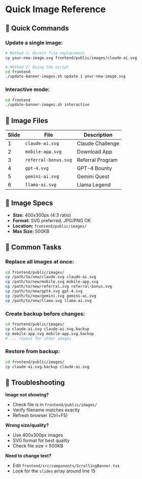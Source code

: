 # Quick Image Reference

## 🚀 Quick Commands

### Update a single image:
```bash
# Method 1: Direct file replacement
cp your-new-image.svg frontend/public/images/claude-ai.svg

# Method 2: Using the script
cd frontend
./update-banner-images.sh update 1 your-new-image.svg
```

### Interactive mode:
```bash
cd frontend
./update-banner-images.sh interactive
```

## 📁 Image Files

| Slide | File | Description |
|-------|------|-------------|
| 1 | `claude-ai.svg` | Claude Challenge |
| 2 | `mobile-app.svg` | Download App |
| 3 | `referral-bonus.svg` | Referral Program |
| 4 | `gpt-4.svg` | GPT-4 Bounty |
| 5 | `gemini-ai.svg` | Gemini Quest |
| 6 | `llama-ai.svg` | Llama Legend |

## 🎨 Image Specs

- **Size:** 400x300px (4:3 ratio)
- **Format:** SVG preferred, JPG/PNG OK
- **Location:** `frontend/public/images/`
- **Max Size:** 500KB

## 🔧 Common Tasks

### Replace all images at once:
```bash
cd frontend/public/images/
cp /path/to/new/claude.svg claude-ai.svg
cp /path/to/new/mobile.svg mobile-app.svg
cp /path/to/new/referral.svg referral-bonus.svg
cp /path/to/new/gpt4.svg gpt-4.svg
cp /path/to/new/gemini.svg gemini-ai.svg
cp /path/to/new/llama.svg llama-ai.svg
```

### Create backup before changes:
```bash
cd frontend/public/images/
cp claude-ai.svg claude-ai.svg.backup
cp mobile-app.svg mobile-app.svg.backup
# ... repeat for other images
```

### Restore from backup:
```bash
cd frontend/public/images/
cp claude-ai.svg.backup claude-ai.svg
```

## 🐛 Troubleshooting

**Image not showing?**
- Check file is in `frontend/public/images/`
- Verify filename matches exactly
- Refresh browser (Ctrl+F5)

**Wrong size/quality?**
- Use 400x300px images
- SVG format for best quality
- Check file size < 500KB

**Need to change text?**
- Edit `frontend/src/components/ScrollingBanner.tsx`
- Look for the `slides` array around line 15
